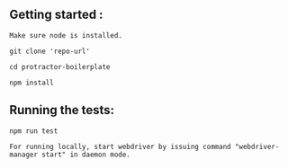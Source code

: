 
Getting started :
------------------------------

```
Make sure node is installed.

git clone 'repo-url'

cd protractor-boilerplate

npm install

```

Running the tests:
-------------------
```
npm run test

For running locally, start webdriver by issuing command "webdriver-manager start" in daemon mode.